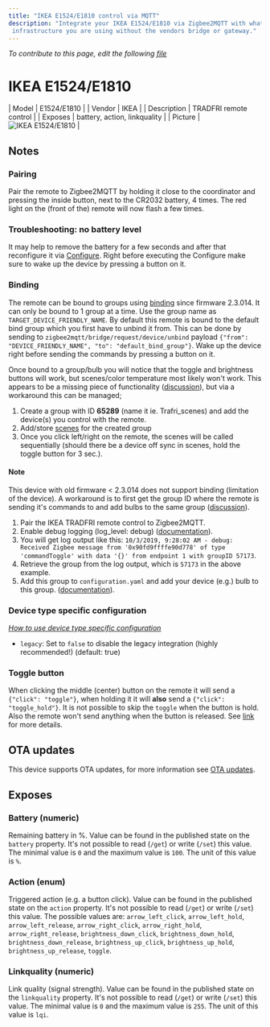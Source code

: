 ```yaml
---
title: "IKEA E1524/E1810 control via MQTT"
description: "Integrate your IKEA E1524/E1810 via Zigbee2MQTT with whatever smart home
 infrastructure you are using without the vendors bridge or gateway."
---
```


*To contribute to this page, edit the following
[file](https://github.com/Koenkk/zigbee2mqtt.io/blob/master/docs/devices/E1524_E1810.md)*

# IKEA E1524/E1810

| Model | E1524/E1810  |
| Vendor  | IKEA  |
| Description | TRADFRI remote control |
| Exposes | battery, action, linkquality |
| Picture | ![IKEA E1524/E1810](../images/devices/E1524-E1810.jpg) |

## Notes


### Pairing
Pair the remote to Zigbee2MQTT by holding it close to the coordinator and
pressing the inside button, next to the CR2032 battery, 4 times.
The red light on the (front of the) remote will now flash a few times.

### Troubleshooting: no battery level
It may help to remove the battery for a few seconds and after that reconfigure it via [Configure](../information/mqtt_topics_and_message_structure.md#zigbee2mqttbridgeconfigure). Right before executing the Configure make sure to wake up the device by pressing a button on it.


### Binding
The remote can be bound to groups using [binding](../information/binding) since firmware 2.3.014.
It can only be bound to 1 group at a time. Use the group name as `TARGET_DEVICE_FRIENDLY_NAME`.
By default this remote is bound to the default bind group which you first have to unbind it from.
This can be done by sending to `zigbee2mqtt/bridge/request/device/unbind` payload `{"from": "DEVICE_FRIENDLY_NAME", "to": "default_bind_group"}`.
Wake up the device right before sending the commands by pressing a button on it.

Once bound to a group/bulb you will notice that the toggle and brightness buttons will work, but scenes/color temperature most likely won't work. This appears to be a missing piece of functionality ([discussion](https://github.com/Koenkk/zigbee2mqtt/issues/1232)), but via a workaround this can be managed;
1. Create a group with ID **65289** (name it ie. Trafri_scenes) and add the device(s) you control with the remote.
2. Add/store [scenes](https://www.zigbee2mqtt.io/information/scenes.html) for the created group
3. Once you click left/right on the remote, the scenes will be called sequentially (should there be a device off sync in scenes, hold the toggle button for 3 sec.).

#### Note
This device with old firmware < 2.3.014 does not support binding (limitation of the device). A workaround is to first
get the group ID where the remote is sending it's commands to and add bulbs to the
same group ([discussion](https://github.com/Koenkk/zigbee2mqtt/issues/782#issuecomment-514526256)).

1. Pair the IKEA TRADFRI remote control to Zigbee2MQTT.
2. Enable debug logging (log_level: debug) ([documentation](../information/configuration.md)).
3. You will get log output like this: `10/3/2019, 9:28:02 AM - debug: Received Zigbee message from '0x90fd9ffffe90d778'
of type 'commandToggle' with data '{}' from endpoint 1 with groupID 57173`.
4. Retrieve the group from the log output, which is `57173` in the above example.
5. Add this group to `configuration.yaml` and add your device (e.g.) bulb to this group.
([documentation](../information/groups.md)).

### Device type specific configuration
*[How to use device type specific configuration](../information/configuration.md)*

* `legacy`: Set to `false` to disable the legacy integration (highly recommended!) (default: true)


### Toggle button
When clicking the middle (center) button on the remote it will send a `{"click": "toggle"}`, when holding it
it will **also** send a `{"click": "toggle_hold"}`. It is not possible to skip the `toggle` when the button is hold.
Also the remote won't send anything when the button is released.
See [link](https://github.com/Koenkk/zigbee2mqtt/issues/2077#issuecomment-538691885) for more details.


## OTA updates
This device supports OTA updates, for more information see [OTA updates](../information/ota_updates.md).


## Exposes

### Battery (numeric)
Remaining battery in %.
Value can be found in the published state on the `battery` property.
It's not possible to read (`/get`) or write (`/set`) this value.
The minimal value is `0` and the maximum value is `100`.
The unit of this value is `%`.

### Action (enum)
Triggered action (e.g. a button click).
Value can be found in the published state on the `action` property.
It's not possible to read (`/get`) or write (`/set`) this value.
The possible values are: `arrow_left_click`, `arrow_left_hold`, `arrow_left_release`, `arrow_right_click`, `arrow_right_hold`, `arrow_right_release`, `brightness_down_click`, `brightness_down_hold`, `brightness_down_release`, `brightness_up_click`, `brightness_up_hold`, `brightness_up_release`, `toggle`.

### Linkquality (numeric)
Link quality (signal strength).
Value can be found in the published state on the `linkquality` property.
It's not possible to read (`/get`) or write (`/set`) this value.
The minimal value is `0` and the maximum value is `255`.
The unit of this value is `lqi`.

